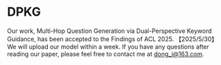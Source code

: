# DPKG
Our work, Multi-Hop Question Generation via Dual-Perspective Keyword Guidance, has been accepted to the Findings of ACL 2025.
【2025/5/30】 We will upload our model within a week. If you have any questions after reading our paper, please feel free to contact me at dong_i@163.com.

